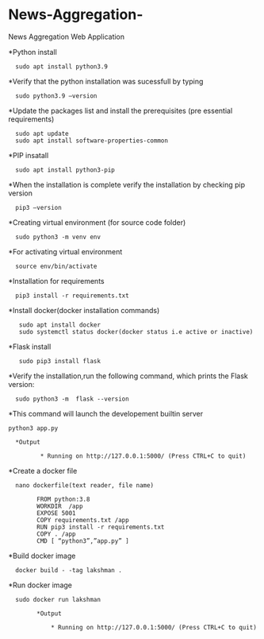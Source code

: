 # News-Aggregation-
News Aggregation  Web Application


*Python install

	  sudo apt install python3.9

*Verify  that the python installation was sucessfull by typing

	  sudo python3.9 –version

*Update the packages list and install the prerequisites (pre essential requirements)

	  sudo apt update
	  sudo apt install software-properties-common

*PIP insatall

	  sudo apt install python3-pip
 
*When the installation is complete verify the installation by checking pip version

	  pip3 –version

*Creating  virtual environment (for source code folder)

	  sudo python3 -m venv env

*For activating virtual environment

	  source env/bin/activate

*Installation for requirements

	  pip3 install -r requirements.txt

*Install docker(docker installation commands)

	   sudo apt install docker
	   sudo systemctl status docker(docker status i.e active or inactive)

*Flask install

	   sudo pip3 install flask


*Verify the installation,run the following command, which prints the Flask 	version:

	  sudo python3 -m  flask --version

*This command will launch the developement builtin server

  	python3 app.py

      *Output

		     * Running on http://127.0.0.1:5000/ (Press CTRL+C to quit)
 

*Create a docker file

	  nano dockerfile(text reader, file name)

	    	FROM python:3.8
		    WORKDIR  /app
		    EXPOSE 5001
		    COPY requirements.txt /app
		    RUN pip3 install -r requirements.txt
		    COPY . /app
		    CMD [ “python3”,”app.py” ]

 *Build docker image

	  docker build - -tag lakshman .

*Run docker image

	  sudo docker run lakshman

	    	*Output

		    	* Running on http://127.0.0.1:5000/ (Press CTRL+C to quit)
